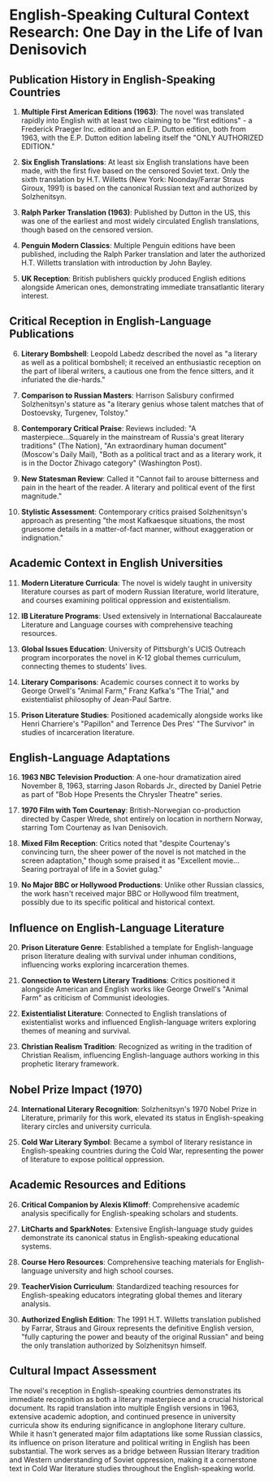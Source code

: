 # English-Speaking Cultural Context Research: One Day in the Life of Ivan Denisovich

## Publication History in English-Speaking Countries

1. **Multiple First American Editions (1963)**: The novel was translated rapidly into English with at least two claiming to be "first editions" - a Frederick Praeger Inc. edition and an E.P. Dutton edition, both from 1963, with the E.P. Dutton edition labeling itself the "ONLY AUTHORIZED EDITION."

2. **Six English Translations**: At least six English translations have been made, with the first five based on the censored Soviet text. Only the sixth translation by H.T. Willetts (New York: Noonday/Farrar Straus Giroux, 1991) is based on the canonical Russian text and authorized by Solzhenitsyn.

3. **Ralph Parker Translation (1963)**: Published by Dutton in the US, this was one of the earliest and most widely circulated English translations, though based on the censored version.

4. **Penguin Modern Classics**: Multiple Penguin editions have been published, including the Ralph Parker translation and later the authorized H.T. Willetts translation with introduction by John Bayley.

5. **UK Reception**: British publishers quickly produced English editions alongside American ones, demonstrating immediate transatlantic literary interest.

## Critical Reception in English-Language Publications

6. **Literary Bombshell**: Leopold Labedz described the novel as "a literary as well as a political bombshell; it received an enthusiastic reception on the part of liberal writers, a cautious one from the fence sitters, and it infuriated the die-hards."

7. **Comparison to Russian Masters**: Harrison Salisbury confirmed Solzhenitsyn's stature as "a literary genius whose talent matches that of Dostoevsky, Turgenev, Tolstoy."

8. **Contemporary Critical Praise**: Reviews included: "A masterpiece...Squarely in the mainstream of Russia's great literary traditions" (The Nation), "An extraordinary human document" (Moscow's Daily Mail), "Both as a political tract and as a literary work, it is in the Doctor Zhivago category" (Washington Post).

9. **New Statesman Review**: Called it "Cannot fail to arouse bitterness and pain in the heart of the reader. A literary and political event of the first magnitude."

10. **Stylistic Assessment**: Contemporary critics praised Solzhenitsyn's approach as presenting "the most Kafkaesque situations, the most gruesome details in a matter-of-fact manner, without exaggeration or indignation."

## Academic Context in English Universities

11. **Modern Literature Curricula**: The novel is widely taught in university literature courses as part of modern Russian literature, world literature, and courses examining political oppression and existentialism.

12. **IB Literature Programs**: Used extensively in International Baccalaureate Literature and Language courses with comprehensive teaching resources.

13. **Global Issues Education**: University of Pittsburgh's UCIS Outreach program incorporates the novel in K-12 global themes curriculum, connecting themes to students' lives.

14. **Literary Comparisons**: Academic courses connect it to works by George Orwell's "Animal Farm," Franz Kafka's "The Trial," and existentialist philosophy of Jean-Paul Sartre.

15. **Prison Literature Studies**: Positioned academically alongside works like Henri Charriere's "Papillon" and Terrence Des Pres' "The Survivor" in studies of incarceration literature.

## English-Language Adaptations

16. **1963 NBC Television Production**: A one-hour dramatization aired November 8, 1963, starring Jason Robards Jr., directed by Daniel Petrie as part of "Bob Hope Presents the Chrysler Theatre" series.

17. **1970 Film with Tom Courtenay**: British-Norwegian co-production directed by Casper Wrede, shot entirely on location in northern Norway, starring Tom Courtenay as Ivan Denisovich.

18. **Mixed Film Reception**: Critics noted that "despite Courtenay's convincing turn, the sheer power of the novel is not matched in the screen adaptation," though some praised it as "Excellent movie... Searing portrayal of life in a Soviet gulag."

19. **No Major BBC or Hollywood Productions**: Unlike other Russian classics, the work hasn't received major BBC or Hollywood film treatment, possibly due to its specific political and historical context.

## Influence on English-Language Literature

20. **Prison Literature Genre**: Established a template for English-language prison literature dealing with survival under inhuman conditions, influencing works exploring incarceration themes.

21. **Connection to Western Literary Traditions**: Critics positioned it alongside American and English works like George Orwell's "Animal Farm" as criticism of Communist ideologies.

22. **Existentialist Literature**: Connected to English translations of existentialist works and influenced English-language writers exploring themes of meaning and survival.

23. **Christian Realism Tradition**: Recognized as writing in the tradition of Christian Realism, influencing English-language authors working in this prophetic literary framework.

## Nobel Prize Impact (1970)

24. **International Literary Recognition**: Solzhenitsyn's 1970 Nobel Prize in Literature, primarily for this work, elevated its status in English-speaking literary circles and university curricula.

25. **Cold War Literary Symbol**: Became a symbol of literary resistance in English-speaking countries during the Cold War, representing the power of literature to expose political oppression.

## Academic Resources and Editions

26. **Critical Companion by Alexis Klimoff**: Comprehensive academic analysis specifically for English-speaking scholars and students.

27. **LitCharts and SparkNotes**: Extensive English-language study guides demonstrate its canonical status in English-speaking educational systems.

28. **Course Hero Resources**: Comprehensive teaching materials for English-language university and high school courses.

29. **TeacherVision Curriculum**: Standardized teaching resources for English-speaking educators integrating global themes and literary analysis.

30. **Authorized English Edition**: The 1991 H.T. Willetts translation published by Farrar, Straus and Giroux represents the definitive English version, "fully capturing the power and beauty of the original Russian" and being the only translation authorized by Solzhenitsyn himself.

## Cultural Impact Assessment

The novel's reception in English-speaking countries demonstrates its immediate recognition as both a literary masterpiece and a crucial historical document. Its rapid translation into multiple English versions in 1963, extensive academic adoption, and continued presence in university curricula show its enduring significance in anglophone literary culture. While it hasn't generated major film adaptations like some Russian classics, its influence on prison literature and political writing in English has been substantial. The work serves as a bridge between Russian literary tradition and Western understanding of Soviet oppression, making it a cornerstone text in Cold War literature studies throughout the English-speaking world.